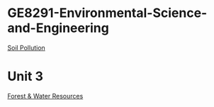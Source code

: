 # GE8291-Environmental-Science-and-Engineering
[Soil Pollution](https://docs.google.com/presentation/d/e/2PACX-1vRE8HoghtgyrIVJZADVEKa_uvcoqTXk2LADhSOsMwLNYZrZM1CT2c_A14gi50Vqm4UG9u7KlagLgWNb/pub?start=false&loop=false&delayms=3000]SoilP)

# Unit 3
[Forest & Water Resources](https://docs.google.com/presentation/d/e/2PACX-1vTfBmEerVldUQbm5W17_SbttY_atyVvkchEaTgI2bLR-Ra08JbwjOccnYUfU1QF4d5pUDKOTm7W3mW-/pub?start=false&loop=false&delayms=3000)
